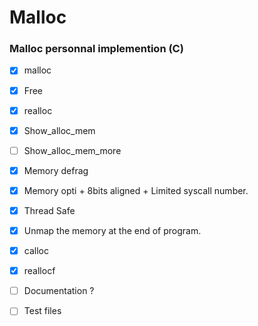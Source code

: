 # Malloc

### Malloc personnal implemention (C)


- [x] malloc
- [x] Free
- [x] realloc
- [x] Show_alloc_mem

- [ ] Show_alloc_mem_more
- [x] Memory defrag
- [x] Memory opti + 8bits aligned + Limited syscall number.
- [x] Thread Safe
- [x] Unmap the memory at the end of program.
- [x] calloc
- [x] reallocf
- [ ] Documentation ?
- [ ] Test files